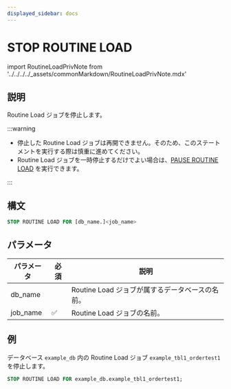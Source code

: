 ```yaml
---
displayed_sidebar: docs
---
```


# STOP ROUTINE LOAD

import RoutineLoadPrivNote from '../../../../_assets/commonMarkdown/RoutineLoadPrivNote.mdx'

## 説明

Routine Load ジョブを停止します。

<RoutineLoadPrivNote />

:::warning

- 停止した Routine Load ジョブは再開できません。そのため、このステートメントを実行する際は慎重に進めてください。
- Routine Load ジョブを一時停止するだけでよい場合は、[PAUSE ROUTINE LOAD](PAUSE_ROUTINE_LOAD.md) を実行できます。

:::

## 構文

```SQL
STOP ROUTINE LOAD FOR [db_name.]<job_name>
```

## パラメータ

| **パラメータ** | **必須** | **説明**                                              |
| ------------- | -------- | ----------------------------------------------------- |
| db_name       |          | Routine Load ジョブが属するデータベースの名前。        |
| job_name      | ✅        | Routine Load ジョブの名前。                           |

## 例

データベース `example_db` 内の Routine Load ジョブ `example_tbl1_ordertest1` を停止します。

```SQL
STOP ROUTINE LOAD FOR example_db.example_tbl1_ordertest1;
```